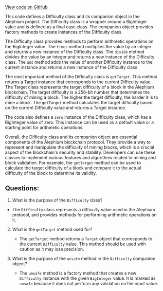 [View code on GitHub](https://github.com/alephium/alephium/protocol/src/main/scala/org/alephium/protocol/model/Difficulty.scala)

This code defines a Difficulty class and its companion object in the Alephium project. The Difficulty class is a wrapper around a BigInteger value and is defined as a final case class. The companion object provides factory methods to create instances of the Difficulty class.

The Difficulty class provides methods to perform arithmetic operations on the BigInteger value. The `times` method multiplies the value by an integer and returns a new instance of the Difficulty class. The `divide` method divides the value by an integer and returns a new instance of the Difficulty class. The `add` method adds the value of another Difficulty instance to the current instance and returns a new instance of the Difficulty class.

The most important method of the Difficulty class is `getTarget`. This method returns a Target instance that corresponds to the current Difficulty value. The Target class represents the target difficulty of a block in the Alephium blockchain. The target difficulty is a 256-bit number that determines the difficulty of mining a block. The higher the target difficulty, the harder it is to mine a block. The `getTarget` method calculates the target difficulty based on the current Difficulty value and returns a Target instance.

The code also defines a `zero` instance of the Difficulty class, which has a BigInteger value of zero. This instance can be used as a default value or a starting point for arithmetic operations.

Overall, the Difficulty class and its companion object are essential components of the Alephium blockchain protocol. They provide a way to represent and manipulate the difficulty of mining blocks, which is a crucial aspect of the blockchain's security and stability. Developers can use these classes to implement various features and algorithms related to mining and block validation. For example, the `getTarget` method can be used to calculate the target difficulty of a block and compare it to the actual difficulty of the block to determine its validity.
## Questions: 
 1. What is the purpose of the `Difficulty` class?
   - The `Difficulty` class represents a difficulty value used in the Alephium protocol, and provides methods for performing arithmetic operations on it.

2. What is the `getTarget` method used for?
   - The `getTarget` method returns a `Target` object that corresponds to the current `Difficulty` value. This method should be used with caution as it may lose precision.

3. What is the purpose of the `unsafe` method in the `Difficulty` companion object?
   - The `unsafe` method is a factory method that creates a new `Difficulty` instance with the given `BigInteger` value. It is marked as `unsafe` because it does not perform any validation on the input value.